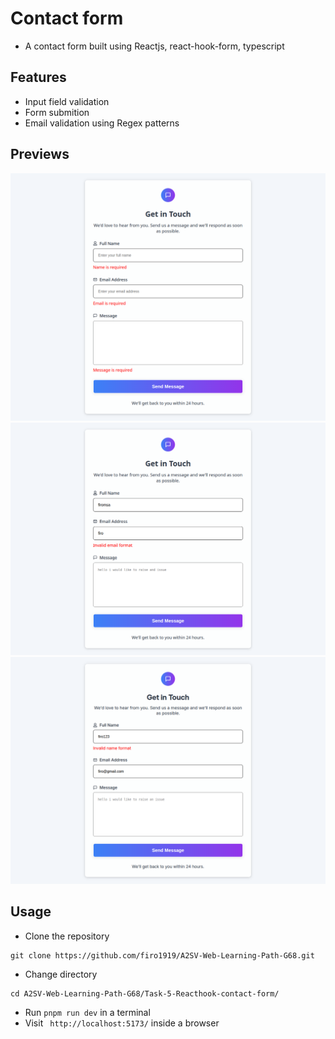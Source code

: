 # Contact form
- A contact form built using Reactjs, react-hook-form, typescript
## Features
- Input field validation
- Form submition
- Email validation using Regex patterns
## Previews
![Alt text](./previews/preview.png)
![Alt text](./previews/preview2.png)
![Alt text](./previews/preview3.png)

## Usage
- Clone the repository
```
git clone https://github.com/firo1919/A2SV-Web-Learning-Path-G68.git
```
- Change directory
```
cd A2SV-Web-Learning-Path-G68/Task-5-Reacthook-contact-form/
```
- Run ```pnpm run dev``` in a terminal
- Visit ``` http://localhost:5173/``` inside a browser
